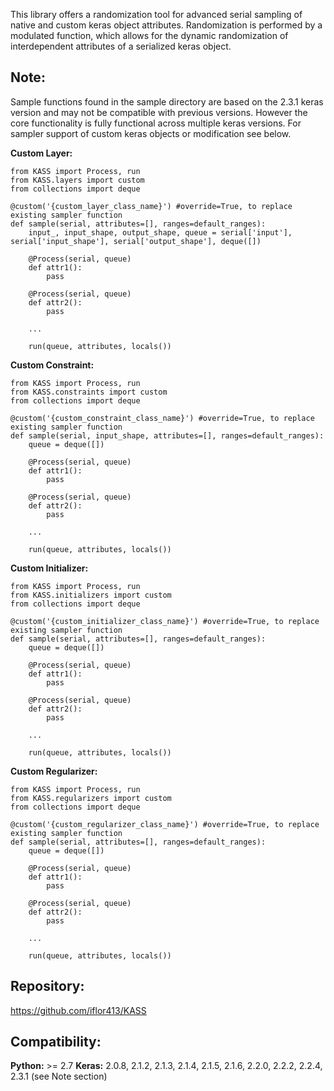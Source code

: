 This library offers a randomization tool for advanced
serial sampling of native and custom keras object
attributes. Randomization is performed by a modulated
function, which allows for the dynamic randomization
of interdependent attributes of a serialized keras
object.

## Note:
Sample functions found in the sample directory
are based on the 2.3.1 keras version and may not
be compatible with previous versions. However the
core functionality is fully functional across
multiple keras versions. For sampler support of
custom keras objects or modification see below.

**Custom Layer:**
```
from KASS import Process, run
from KASS.layers import custom
from collections import deque

@custom('{custom_layer_class_name}') #override=True, to replace existing sampler function
def sample(serial, attributes=[], ranges=default_ranges):
    input_, input_shape, output_shape, queue = serial['input'], serial['input_shape'], serial['output_shape'], deque([])

    @Process(serial, queue)
    def attr1():
        pass
    
    @Process(serial, queue)
    def attr2():
        pass
    
    ...
    
    run(queue, attributes, locals())
```

**Custom Constraint:**
```
from KASS import Process, run
from KASS.constraints import custom
from collections import deque

@custom('{custom_constraint_class_name}') #override=True, to replace existing sampler function
def sample(serial, input_shape, attributes=[], ranges=default_ranges):
    queue = deque([])
    
    @Process(serial, queue)
    def attr1():
        pass
    
    @Process(serial, queue)
    def attr2():
        pass
    
    ...
    
    run(queue, attributes, locals())
```

**Custom Initializer:**
```
from KASS import Process, run
from KASS.initializers import custom
from collections import deque

@custom('{custom_initializer_class_name}') #override=True, to replace existing sampler function
def sample(serial, attributes=[], ranges=default_ranges):
    queue = deque([])
    
    @Process(serial, queue)
    def attr1():
        pass
    
    @Process(serial, queue)
    def attr2():
        pass
    
    ...
    
    run(queue, attributes, locals())
```

**Custom Regularizer:**
```
from KASS import Process, run
from KASS.regularizers import custom
from collections import deque

@custom('{custom_regularizer_class_name}') #override=True, to replace existing sampler function
def sample(serial, attributes=[], ranges=default_ranges):
    queue = deque([])
    
    @Process(serial, queue)
    def attr1():
        pass
    
    @Process(serial, queue)
    def attr2():
        pass
    
    ...
    
    run(queue, attributes, locals())
```

## Repository:
https://github.com/iflor413/KASS

## Compatibility:
**Python:** >= 2.7
**Keras:** 2.0.8, 2.1.2, 2.1.3, 2.1.4, 2.1.5, 2.1.6, 2.2.0, 2.2.2, 2.2.4, 2.3.1 (see Note section)

